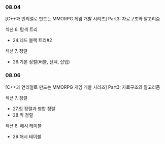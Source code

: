 ### 08.04

[C++과 언리얼로 만드는 MMORPG 게임 개발 시리즈] Part3: 자료구조와 알고리즘

섹션 6. 탐색 트리

- 24.레드 블랙 트리#2

섹션 7. 정렬

- 26.기본 정렬(버블, 선택, 삽입)

### 08.06


[C++과 언리얼로 만드는 MMORPG 게임 개발 시리즈] Part3: 자료구조와 알고리즘

섹션 7. 정렬

- 27.힙 정렬과 병합 정렬
- 28.퀵 정렬

섹션 8. 해시 테이블

- 29.해시 테이블

